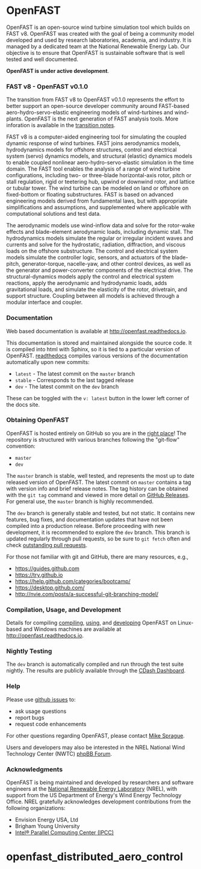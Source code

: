 # OpenFAST

OpenFAST is an open-source wind turbine simulation tool which builds on FAST v8. OpenFAST was created with the goal of being a community model developed and used by research laboratories, academia, and industry. It is managed by a dedicated team at the National Renewable Energy Lab. Our objective is to ensure that OpenFAST is sustainable software that is well tested and well documented.

**OpenFAST is under active development**.

### FAST v8 - OpenFAST v0.1.0

The transition from FAST v8 to OpenFAST v0.1.0 represents the effort to better support an open-source developer community around FAST-based aero-hydro-servo-elastic engineering models of wind-turbines and wind-plants. OpenFAST is the next generation of FAST analysis tools. More inforation is available in the [transition notes](http://openfast.readthedocs.io/en/latest/source/user/fast_to_openfast.html).

FAST v8 is a computer-aided engineering tool for simulating the coupled dynamic response of wind turbines. FAST joins aerodynamics models, hydrodynamics models for offshore structures, control and electrical system (servo) dynamics models, and structural (elastic) dynamics models to enable coupled nonlinear aero-hydro-servo-elastic simulation in the time domain. The FAST tool enables the analysis of a range of wind turbine configurations, including two- or three-blade horizontal-axis rotor, pitch or stall regulation, rigid or teetering hub, upwind or downwind rotor, and lattice or tubular tower. The wind turbine can be modeled on land or offshore on fixed-bottom or floating substructures. FAST is based on advanced engineering models derived from fundamental laws, but with appropriate simplifications and assumptions, and supplemented where applicable with computational solutions and test data.

The aerodynamic models use wind-inflow data and solve for the rotor-wake effects and blade-element aerodynamic loads, including dynamic stall. The hydrodynamics models simulate the regular or irregular incident waves and currents and solve for the hydrostatic, radiation, diffraction, and viscous loads on the offshore substructure. The control and electrical system models simulate the controller logic, sensors, and actuators of the blade-pitch, generator-torque, nacelle-yaw, and other control devices, as well as the generator and power-converter components of the electrical drive. The structural-dynamics models apply the control and electrical system reactions, apply the aerodynamic and hydrodynamic loads, adds gravitational loads, and simulate the elasticity of the rotor, drivetrain, and support structure. Coupling between all models is achieved through a modular interface and coupler.

### Documentation
Web based documentation is available at <http://openfast.readthedocs.io>.

This documentation is stored and maintained alongside the source code. It is compiled into html with Sphinx, so it is tied to a particular version of OpenFAST. [readthedocs](http://openfast.readthedocs.io) compiles various versions of the documentation automatically upon new commits:
* `latest` - The latest commit on the `master` branch
* `stable` - Corresponds to the last tagged release
* `dev` - The latest commit on the `dev` branch

These can be toggled with the `v: latest` button in the lower left corner of the docs site.

### Obtaining OpenFAST

OpenFAST is hosted entirely on GitHub so you are in the [right place](https://github.com/OpenFAST/OpenFAST)! The repository is structured with various branches following the "git-flow" convention:
* `master`
* `dev`

The `master` branch is stable, well tested, and represents the most up to date released version of OpenFAST. The latest commit on `master` contains a tag with version info and brief release notes. The tag history can be obtained with the `git tag` command and viewed in more detail on [GitHub Releases](https://github.com/OpenFAST/openfast/releases). For general use, the `master` branch is highly recommended.

The `dev` branch is generally stable and tested, but not static. It contains new features, bug fixes, and documentation updates that have not been compiled into a production release. Before proceeding with new development, it is recommended to explore the `dev` branch. This branch is updated regularly through pull requests, so be sure to `git fetch` often and check [outstanding pull requests](https://github.com/OpenFAST/openfast/pulls).

For those not familiar with git and GitHub, there are many resources, e.g.,

* <https://guides.github.com>
* <https://try.github.io>
* <https://help.github.com/categories/bootcamp/>
* <https://desktop.github.com/>
* <http://nvie.com/posts/a-successful-git-branching-model/>

### Compilation, Usage, and Development

Details for compiling [compiling](http://openfast.readthedocs.io/en/latest/source/install/index.html),
[using](http://openfast.readthedocs.io/en/latest/source/user/index.html), and
[developing](http://openfast.readthedocs.io/en/latest/source/dev/index.html)
OpenFAST on Linux-based and Windows machines are available at
<http://openfast.readthedocs.io>.


### Nightly Testing

The `dev` branch is automatically compiled and run through the test suite nightly. The results are publicly available through the [CDash Dashboard](http://my.cdash.org/index.php?project=OpenFAST&date=).

### Help

Please use [github issues](https://github.com/OpenFAST/OpenFAST/issues) to:
* ask usage questions
* report bugs
* request code enhancements

For other questions regarding OpenFAST, please contact [Mike Sprague](mailto:michael.a.sprague@nrel.gov).

Users and developers may also be interested in the NREL National Wind Technology Center (NWTC) [phpBB Forum](https://wind.nrel.gov/forum/wind/).

### Acknowledgments 

OpenFAST is being maintained and developed by researchers and software engineers at the [National Renewable Energy Laboratory](http://www.nrel.gov/) (NREL), with support from the US Department of Energy's Wind Energy Technology Office.  NREL gratefully acknowledges development contributions from the following organizations:

* Envision Energy USA, Ltd
* Brigham Young University
* [Intel&reg; Parallel Computing Center (IPCC)](https://software.intel.com/en-us/ipcc)
# openfast_distributed_aero_control
